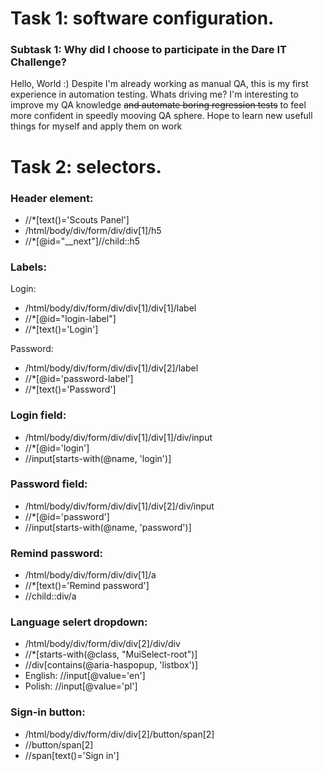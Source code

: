 # Task 1: software configuration.

### Subtask 1: Why did I choose to participate in the Dare IT Challenge?

Hello, World :) Despite I'm already working as manual QA, this is my first experience in automation testing. Whats driving me? I'm interesting to improve my QA knowledge  ~~and automate boring regression tests~~ to feel more confident in speedly mooving QA sphere. Hope to learn new usefull things for myself and apply them on work  


# Task 2: selectors.

### Header element:
 - //*[text()='Scouts Panel']
 - /html/body/div/form/div/div[1]/h5
 - //*[@id="__next"]//child::h5

### Labels:
Login: 
 - /html/body/div/form/div/div[1]/div[1]/label
 - //*[@id="login-label"]
 - //*[text()='Login']

Password:
 - /html/body/div/form/div/div[1]/div[2]/label
 - //*[@id='password-label']
 - //*[text()='Password']

### Login field:
 - /html/body/div/form/div/div[1]/div[1]/div/input
 - //*[@id='login']
 - //input[starts-with(@name, 'login')]

### Password field:
 - /html/body/div/form/div/div[1]/div[2]/div/input
 -  //*[@id='password']
 - //input[starts-with(@name, 'password')]

### Remind password: 
 - /html/body/div/form/div/div[1]/a
 - //*[text()='Remind password']
 - //child::div/a

### Language selert dropdown: 
 - /html/body/div/form/div/div[2]/div/div
 - //*[starts-with(@class, "MuiSelect-root")]
 - //div[contains(@aria-haspopup, 'listbox')]
 - English: //input[@value='en']
 - Polish: //input[@value='pl']

### Sign-in button:
 - /html/body/div/form/div/div[2]/button/span[2]
 - //button/span[2]
 - //span[text()='Sign in']
